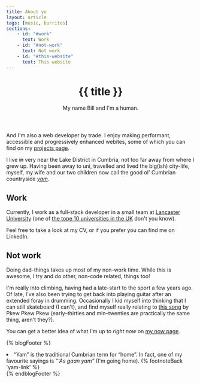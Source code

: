 ```yaml
---
title: About yo
layout: article
tags: [music, burritos]
sections: 
    - id: "#work"
      text: Work
    - id: "#not-work"
      text: Not work
    - id: "#this-website"
      text: This website
---
```


<header>
<h1>{{ title }}</h1>

My name Bill and I&apos;m a human.
</header>

And I'm also a web developer by trade. I enjoy making performant, accessible and progressively enhanced webites, some of which you can find on my [projects page](/projects).

I live ~~in~~ very near the Lake District in Cumbria, not too far away from where I grew up. Having been away to uni, travelled and lived the big(ish) city-life, myself, my wife and our two children now call the good ol' Cumbrian countryside _[yam](#yam-footnote|data-footnote|aria-describedby=footnote-description|aria-labelledby=yam-footnote|id=yam-link)_.

## Work

Currently, I work as a full-stack developer in a small team at [Lancaster University](https://www.lancaster.ac.uk) (one of [the tope 10 universities in the UK](https://www.theguardian.com/education/ng-interactive/2018/may/29/university-league-tables-2019) don't you know).

Feel free to take a look at my CV, or if you prefer you can find me on LinkedIn.

## Not work

Doing dad-things takes up most of my non-work time. While this is awesome, I try and do other, non-code related, things too!

I'm really into climbing, having had a late-start to the sport a few years ago. Of late, I've also been trying to get back into playing guitar after an extended foray in drumming. Occasionally I kid myself into thinking that I can still skateboard (I can't), and find myself really relating to [this song](https://pkewx3.bandcamp.com/track/mid-20s-skateboarder-4") by Pkew Pkew Pkew (early&ndash;thirties and min&ndash;twenties are practically the same thing, aren't they?).

You can get a better idea of what I'm up to _right now_ on [my now page](/now).

{% blogFooter %}
<li id="yam-footnote">
    &ldquo;Yam&rdquo; is the traditional Cumbrian term for &ldquo;home&rdquo;. In fact, one of my favourite sayings is <i>&ldquo;'As gaan yam&rdquo;</i> (I'm going home).
    {% footnoteBack 'yam-link' %}
</li>
{% endblogFooter %}
